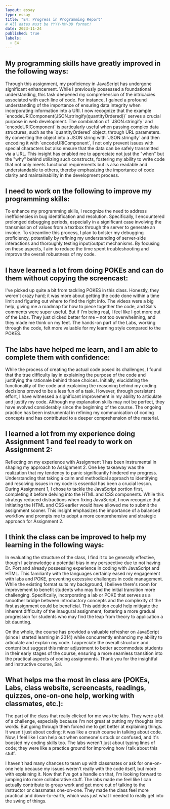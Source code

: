```yaml
---
layout: essay
type: essay
title: "E4: Progress in Programming Report"
# All dates must be YYYY-MM-DD format!
date: 2023-11-24
published: true
labels:
  - E4
---
```


<h2> My programming skills have greatly improved in the following ways:</h2>
<p> Through this assignment, my proficiency in JavaScript has undergone significant enhancement. While I previously possessed a foundational understanding, this task deepened my comprehension of the intricacies associated with each line of code. For instance, I gained a profound understanding of the importance of ensuring data integrity when incorporating information into a URI. I now recognize that the example `encodeURIComponent(JSON.stringify(quantityOrdered))` serves a crucial purpose in web development. The combination of `JSON.stringify` and `encodeURIComponent` is particularly useful when passing complex data structures, such as the `quantityOrdered` object, through URL parameters. By converting the object into a JSON string with `JSON.stringify` and then encoding it with `encodeURIComponent`, I not only prevent issues with special characters but also ensure that the data can be safely transmitted via a URL. This insight has enabled me to appreciate not just the "when" but the "why" behind utilizing such constructs, fostering my ability to write code that not only meets functional requirements but is also readable and understandable to others, thereby emphasizing the importance of code clarity and maintainability in the development process.</p>

<h2> I need to work on the following to improve my programming skills:</h2>
<p> To enhance my programming skills, I recognize the need to address inefficiencies in bug identification and resolution. Specifically, I encountered prolonged debugging periods, especially in a significant case involving the transmission of values from a textbox through the server to generate an invoice. To streamline this process, I plan to bolster my debugging proficiency, potentially by refining my understanding of server-side interactions and thoroughly testing input/output mechanisms. By focusing on these aspects, I aim to reduce the time spent troubleshooting and improve the overall robustness of my code.</p>

<h2> I have learned a lot from doing POKEs and can do them without copying the screencast: </h2>
<p> I've picked up quite a bit from tackling POKES in this class. Honestly, they weren't crazy hard; it was more about getting the code done within a time limit and figuring out where to find the right info. The videos were a big help, giving me a roadmap for how to piece together the code, and Sal's comments were super useful. But if I'm being real, I feel like I got more out of the Labs. They just clicked better for me – not too overwhelming, and they made me think on my feet. The hands-on part of the Labs, working through the code, felt more valuable for my learning style compared to the POKES.</p>


<h2> The labs have helped me learn, and I am able to complete them with confidence:</h2>
<p> While the process of creating the actual code posed its challenges, I found that the true difficulty lay in explaining the purpose of the code and justifying the rationale behind those choices. Initially, elucidating the functionality of the code and explaining the reasoning behind my coding decisions proved to be a less fun of a task. However, through persistent effort, I have witnessed a significant improvement in my ability to articulate and justify my code. Although my explanation skills may not be perfect, they have evolved considerably since the beginning of the course. The ongoing practice has been instrumental in refining my communication of coding concepts and has contributed to a deeper comprehension of the material.</p>

<h2> I learned a lot from my experience doing Assignment 1 and feel ready to work on Assignment 2:</h2>
<p> Reflecting on my experience with Assignment 1 has been instrumental in shaping my approach to Assignment 2. One key takeaway was the realization that my tendency to panic significantly hindered my progress. Understanding that taking a calm and methodical approach to identifying and resolving issues in my code is essential has been a crucial lesson. During Assignment 1, I chose to tackle the JavaScript portion first, completing it before delving into the HTML and CSS components. While this strategy reduced distractions when fixing JavaScript, I now recognize that initiating the HTML and CSS earlier would have allowed me to submit the assignment sooner. This insight emphasizes the importance of a balanced workflow and prompts me to adopt a more comprehensive and strategic approach for Assignment 2.</p>

<h2> I think the class can be improved to help my learning in the following ways:</h2>
<p> In evaluating the structure of the class, I find it to be generally effective, though I acknowledge a potential bias in my perspective due to not having Dr. Port and already possessing experience in coding with JavaScript and HTML. This familiarity with the languages certainly eased my engagement with labs and POKE, preventing excessive challenges in code management. While the existing format suits my background, I believe there's room for improvement to benefit students who may find the initial transition more challenging. Specifically, incorporating a lab or POKE that serves as a smoother bridge between introductory concepts and the complexity of the first assignment could be beneficial. This addition could help mitigate the inherent difficulty of the inaugural assignment, fostering a more gradual progression for students who may find the leap from theory to application a bit daunting.

On the whole, the course has provided a valuable refresher on JavaScript (since I started learning in 2014) while concurrently enhancing my ability to articulate and explain my code. I appreciate the overall structure and content but suggest this minor adjustment to better accommodate students in their early stages of the course, ensuring a more seamless transition into the practical aspects of coding assignments. Thank you for the insightful and instructive course, Sal.</p>

<h2> What helps me the most in class are (POKEs, Labs, class website, screencasts, readings, quizzes, one-on-one help, working with classmates, etc.):</h2>
<p> The part of the class that really clicked for me was the labs. They were a bit of a challenge, especially because I'm not great at putting my thoughts into words. But going through them forced me to get better at explaining things. It wasn't just about coding; it was like a crash course in talking about code. Now, I feel like I can help out when someone's stuck or confused, and it's boosted my coding skills too. The labs weren't just about typing lines of code; they were like a practice ground for improving how I talk about this stuff. 

I haven't had many chances to team up with classmates or ask for one-on-one help because my issues weren't really with the code itself, but more with explaining it. Now that I've got a handle on that, I'm looking forward to jumping into more collaborative stuff. The labs made me feel like I can actually contribute to group work and get more out of talking to the instructor or classmates one-on-one. They made the class feel more practical and down-to-earth, which was just what I needed to really get into the swing of things.</p>
